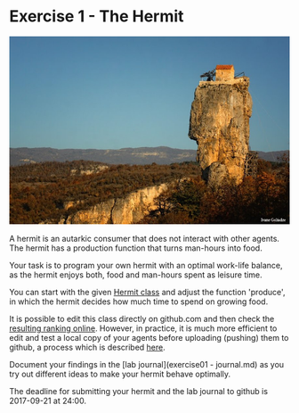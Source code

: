 # Exercise 1 - The Hermit

![hermit](images/hermit.jpg "A hermit's house")

A hermit is an autarkic consumer that does not interact with other agents. The hermit has a production function that turns man-hours into food.

Your task is to program your own hermit with an optimal work-life balance, as the hermit enjoys both, food and man-hours spent as leisure time.

You can start with the given [Hermit class](../src/com/agentecon/exercise1/Hermit.java) and adjust the function 'produce', in which the hermit decides how much time to spend on growing food.

It is possible to edit this class directly on github.com and then check the [resulting ranking online](http://meissereconomics.com/vis/simulation?sim=ex1-hermit). However, in practice, it is much more efficient to edit and test a local copy of your agents before uploading (pushing) them to github, a process which is described [here](http://meissereconomics.com/course/setup).

Document your findings in the [lab journal](exercise01 - journal.md) as you try out different ideas to make your hermit behave optimally.

The deadline for submitting your hermit and the lab journal to github is 2017-09-21 at 24:00.